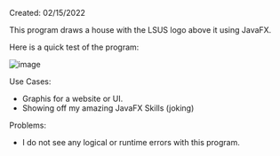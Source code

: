 Created: 02/15/2022

This program draws a house with the LSUS logo above it using JavaFX. 

Here is a quick test of the program:

![image](https://user-images.githubusercontent.com/104415326/167361307-6170b92e-4102-427b-b6be-5e0ef198c70f.png)

Use Cases:

 - Graphis for a website or UI.
 - Showing off my amazing JavaFX Skills (joking)

Problems:

 - I do not see any logical or runtime errors with this program. 
